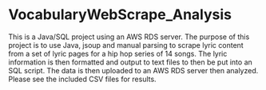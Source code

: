 # VocabularyWebScrape_Analysis
This is a Java/SQL project using an AWS RDS server. The purpose of this project is to use Java, jsoup and manual parsing to scrape lyric content from a set of lyric pages for a hip hop series of 14 songs. The lyric information is then formatted and output to text files to then be put into an SQL script. The data is then uploaded to an AWS RDS server then analyzed. Please see the included CSV files for results.

